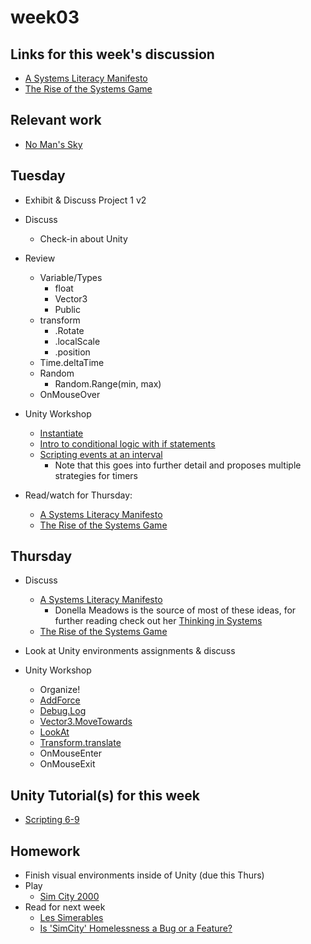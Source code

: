 # week03

## Links for this week's discussion

+ [A Systems Literacy Manifesto](http://presentations.dubberly.com/system_literacy.pdf)
+ [The Rise of the Systems Game](https://www.youtube.com/watch?time_continue=344&v=SnpAAX9CkIc)

## Relevant work

+ [No Man's Sky](https://www.nomanssky.com/)

## Tuesday

+ Exhibit & Discuss Project 1 v2

+ Discuss
	+ Check-in about Unity

+ Review
	+ Variable/Types
		+ float
		+ Vector3
		+ Public
	+ transform
		+ .Rotate
		+ .localScale
		+ .position
	+ Time.deltaTime
	+ Random
		+ Random.Range(min, max)
	+ OnMouseOver

+ Unity Workshop
	+ [Instantiate](https://docs.unity3d.com/ScriptReference/Object.Instantiate.html)
	+ [Intro to conditional logic with if statements](https://unity3d.com/learn/tutorials/topics/scripting/if-statements)
	+ [Scripting events at an interval](http://unitylore.com/articles/timers-in-unity/)
		+ Note that this goes into further detail and proposes multiple strategies for timers

+ Read/watch for Thursday:
	+ [A Systems Literacy Manifesto](http://presentations.dubberly.com/system_literacy.pdf)
	+ [The Rise of the Systems Game](https://www.youtube.com/watch?time_continue=344&v=SnpAAX9CkIc)

## Thursday

+ Discuss
	+ [A Systems Literacy Manifesto](http://presentations.dubberly.com/system_literacy.pdf)
		+ Donella Meadows is the source of most of these ideas, for further reading check out her [Thinking in Systems](https://www.goodreads.com/book/show/3828902-thinking-in-systems)
	+ [The Rise of the Systems Game](https://www.youtube.com/watch?time_continue=344&v=SnpAAX9CkIc)

+ Look at Unity environments assignments & discuss

+ Unity Workshop
	+ Organize!
	+ [AddForce](https://docs.unity3d.com/ScriptReference/Rigidbody.AddForce.html)
	+ [Debug.Log](https://docs.unity3d.com/ScriptReference/Debug.Log.html)
	+ [Vector3.MoveTowards](https://docs.unity3d.com/ScriptReference/Vector3.MoveTowards.html)
	+ [LookAt](https://docs.unity3d.com/ScriptReference/Transform.LookAt.html)
	+ [Transform.translate](https://docs.unity3d.com/ScriptReference/Transform.Translate.html)
	+ OnMouseEnter
	+ OnMouseExit

## Unity Tutorial(s) for this week
+ [Scripting 6-9](https://unity3d.com/learn/tutorials/s/scripting)

## Homework
+ Finish visual environments inside of Unity (due this Thurs)
+ Play
	+ [Sim City 2000](https://classicreload.com/simcity-2000.html)
+ Read for next week
	+ [Les Simerables](https://www.jacobinmag.com/2014/10/les-simerables/)
	+ [Is 'SimCity' Homelessness a Bug or a Feature?](https://motherboard.vice.com/en_us/article/qkvnvm/is-simcity-homelessness-a-bug-or-a-feature)

